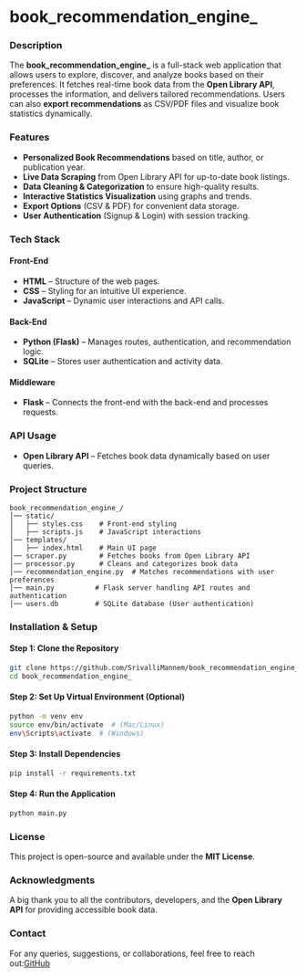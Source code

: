 
# book_recommendation_engine_
### Description
The **book_recommendation_engine_** is a full-stack web application that allows users to explore, discover, and analyze books based on their preferences. It fetches real-time book data from the **Open Library API**, processes the information, and delivers tailored recommendations. Users can also **export recommendations** as CSV/PDF files and visualize book statistics dynamically.

### Features
- **Personalized Book Recommendations** based on title, author, or publication year.
- **Live Data Scraping** from Open Library API for up-to-date book listings.
- **Data Cleaning & Categorization** to ensure high-quality results.
- **Interactive Statistics Visualization** using graphs and trends.
- **Export Options** (CSV & PDF) for convenient data storage.
- **User Authentication** (Signup & Login) with session tracking.

### Tech Stack
#### Front-End
- **HTML** – Structure of the web pages.
- **CSS** – Styling for an intuitive UI experience.
- **JavaScript** – Dynamic user interactions and API calls.

#### Back-End
- **Python (Flask)** – Manages routes, authentication, and recommendation logic.
- **SQLite** – Stores user authentication and activity data.

#### Middleware
- **Flask** – Connects the front-end with the back-end and processes requests.

### API Usage
- **Open Library API** – Fetches book data dynamically based on user queries.

### Project Structure
```plaintext
book_recommendation_engine_/
│── static/
│   ├── styles.css    # Front-end styling
│   ├── scripts.js    # JavaScript interactions
│── templates/
│   ├── index.html    # Main UI page
│── scraper.py        # Fetches books from Open Library API
│── processor.py      # Cleans and categorizes book data
│── recommendation_engine.py  # Matches recommendations with user preferences
│── main.py          # Flask server handling API routes and authentication
│── users.db         # SQLite database (User authentication)
```
### Installation & Setup
#### Step 1: Clone the Repository
```bash
git clone https://github.com/SrivalliMannem/book_recommendation_engine_.git
cd book_recommendation_engine_
```
#### Step 2: Set Up Virtual Environment (Optional)
```bash
python -m venv env
source env/bin/activate  # (Mac/Linux)
env\Scripts\activate  # (Windows)
```
#### Step 3: Install Dependencies
```bash
pip install -r requirements.txt
```
#### Step 4: Run the Application
```bash
python main.py
```

### License
This project is open-source and available under the **MIT License**.

### Acknowledgments
A big thank you to all the contributors, developers, and the **Open Library API** for providing accessible book data. 

### Contact
For any queries, suggestions, or collaborations, feel free to reach out:[GitHub](https://github.com/SrivalliMannem)



